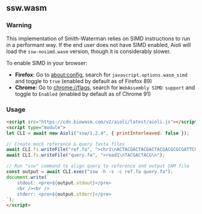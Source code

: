 ## ssw.wasm

### Warning

This implementation of Smith-Waterman relies on SIMD instructions to run in a performant way. If the end user does not have SIMD enabled, Aioli will load the `ssw-nosimd.wasm` version, though it is considerably slower.

To enable SIMD in your browser:

* **Firefox**: Go to [about:config](about:config), search for `javascript.options.wasm_simd` and toggle to `true` (enabled by default as of Firefox 89)
* **Chrome**: Go to [chrome://flags](chrome://flags), search for `WebAssembly SIMD support` and toggle to `Enabled` (enabled by default as of Chrome 91)

### Usage

```html
<script src="https://cdn.biowasm.com/v2/aioli/latest/aioli.js"></script>
<script type="module">
let CLI = await new Aioli("ssw/1.2.4", { printInterleaved: false });

// Create mock reference & query fasta files
await CLI.fs.writeFile("ref.fa", ">chr1\nACTACGACTACGACTACGACGCGCGATTCGCGCGCCGATATACGACTACGACTA\n");
await CLI.fs.writeFile("query.fa", ">read1\nTACGACTACG\n");

// Run "ssw" command to align query to reference and output SAM file
const output = await CLI.exec("ssw -h -s -c ref.fa query.fa");
document.write(`
    stdout: <pre>${output.stdout}</pre>
    <br /><br />
    stderr: <pre>${output.stderr}</pre>
`);
</script>
```
